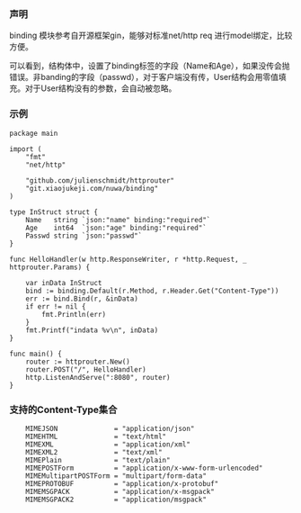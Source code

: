 ### 声明
binding 模块参考自开源框架gin，能够对标准net/http req 进行model绑定，比较方便。

可以看到，结构体中，设置了binding标签的字段（Name和Age），如果没传会抛错误。非banding的字段（passwd），对于客户端没有传，User结构会用零值填充。对于User结构没有的参数，会自动被忽略。


### 示例
```
package main

import (
    "fmt"
    "net/http"

    "github.com/julienschmidt/httprouter"
    "git.xiaojukeji.com/nuwa/binding"
)

type InStruct struct {
    Name   string `json:"name" binding:"required"`
    Age    int64  `json:"age" binding:"required"`
    Passwd string `json:"passwd"`
}

func HelloHandler(w http.ResponseWriter, r *http.Request, _ httprouter.Params) {

    var inData InStruct
    bind := binding.Default(r.Method, r.Header.Get("Content-Type"))
    err := bind.Bind(r, &inData)
    if err != nil {
        fmt.Println(err)
    }
    fmt.Printf("indata %v\n", inData)
}

func main() {
    router := httprouter.New()
    router.POST("/", HelloHandler)
    http.ListenAndServe(":8080", router)
}
```

### 支持的Content-Type集合
```
    MIMEJSON              = "application/json"
    MIMEHTML              = "text/html"
    MIMEXML               = "application/xml"
    MIMEXML2              = "text/xml"
    MIMEPlain             = "text/plain"
    MIMEPOSTForm          = "application/x-www-form-urlencoded"
    MIMEMultipartPOSTForm = "multipart/form-data"
    MIMEPROTOBUF          = "application/x-protobuf"
    MIMEMSGPACK           = "application/x-msgpack"
    MIMEMSGPACK2          = "application/msgpack"
```
